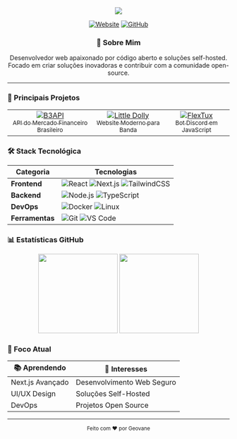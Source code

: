 <div align="center">
  <img src="https://readme-typing-svg.herokuapp.com/?lines=👋+Olá,+eu+sou+o+Geovane!&center=true&size=30&color=28a745">

  [![Website](https://img.shields.io/badge/Website-geovanebr.me-28a745?style=for-the-badge&logo=google-chrome&logoColor=white)](https://geovanebr.me)
  [![GitHub](https://img.shields.io/badge/GitHub-GeovaneSec-28a745?style=for-the-badge&logo=github&logoColor=white)](https://github.com/GeovaneSec)
</div>

<div align="center">
  <h3>💫 Sobre Mim</h3>
  <p>
    Desenvolvedor web apaixonado por código aberto e soluções self-hosted.<br>
    Focado em criar soluções inovadoras e contribuir com a comunidade open-source.
  </p>
</div>

---

### 🎯 Principais Projetos

<table align="center">
  <tr>
    <td align="center">
      <a href="https://b3api.me">
        <img src="https://img.shields.io/badge/B3API-API%20Financeira-28a745?style=for-the-badge" alt="B3API"/>
        <br>
        <sub>API do Mercado Financeiro Brasileiro</sub>
      </a>
    </td>
    <td align="center">
      <a href="#">
        <img src="https://img.shields.io/badge/Little%20Dolly-Website-28a745?style=for-the-badge" alt="Little Dolly"/>
        <br>
        <sub>Website Moderno para Banda</sub>
      </a>
    </td>
    <td align="center">
      <a href="#">
        <img src="https://img.shields.io/badge/FlexTux-Discord%20Bot-28a745?style=for-the-badge" alt="FlexTux"/>
        <br>
        <sub>Bot Discord em JavaScript</sub>
      </a>
    </td>
  </tr>
</table>

### 🛠️ Stack Tecnológica

<div align="center">

| Categoria | Tecnologias |
|-----------|-------------|
| **Frontend** | ![React](https://img.shields.io/badge/React-61DAFB?style=flat-square&logo=react&logoColor=black) ![Next.js](https://img.shields.io/badge/Next.js-000000?style=flat-square&logo=nextdotjs&logoColor=white) ![TailwindCSS](https://img.shields.io/badge/TailwindCSS-06B6D4?style=flat-square&logo=tailwindcss&logoColor=white) |
| **Backend** | ![Node.js](https://img.shields.io/badge/Node.js-339933?style=flat-square&logo=nodedotjs&logoColor=white) ![TypeScript](https://img.shields.io/badge/TypeScript-3178C6?style=flat-square&logo=typescript&logoColor=white) |
| **DevOps** | ![Docker](https://img.shields.io/badge/Docker-2496ED?style=flat-square&logo=docker&logoColor=white) ![Linux](https://img.shields.io/badge/Linux-FCC624?style=flat-square&logo=linux&logoColor=black) |
| **Ferramentas** | ![Git](https://img.shields.io/badge/Git-F05032?style=flat-square&logo=git&logoColor=white) ![VS Code](https://img.shields.io/badge/VS%20Code-007ACC?style=flat-square&logo=visualstudiocode&logoColor=white) |

</div>

### 📊 Estatísticas GitHub

<div align="center">
  <img height="180em" src="https://github-readme-stats.vercel.app/api?username=GeovaneSec&show_icons=true&theme=github_dark&hide_border=true&title_color=28a745&icon_color=28a745"/>
  <img height="180em" src="https://github-readme-streak-stats.herokuapp.com/?user=GeovaneSec&theme=github-dark&hide_border=true&ring=28a745&fire=28a745&currStreakLabel=28a745"/>
</div>

### 🌱 Foco Atual

<div align="center">

| 📚 Aprendendo | 🎯 Interesses |
|--------------|---------------|
| Next.js Avançado | Desenvolvimento Web Seguro |
| UI/UX Design | Soluções Self-Hosted |
| DevOps | Projetos Open Source |

</div>

---

<div align="center">
  <sub>Feito com ❤️ por Geovane</sub>
</div>
